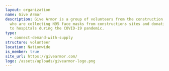 ```yaml
---
layout: organization
name: Give Armor
description: Give Armor is a group of volunteers from the construction industry
  who are collecting N95 face masks from constructions sites and donating them
  to hospitals during the COVID-19 pandemic.
type:
  - connect-demand-with-supply
structure: volunteer
location: Nationwide
is_member: true
site_url: https://givearmor.com/
logo: /assets/uploads/givearmor-logo.png
---
```

